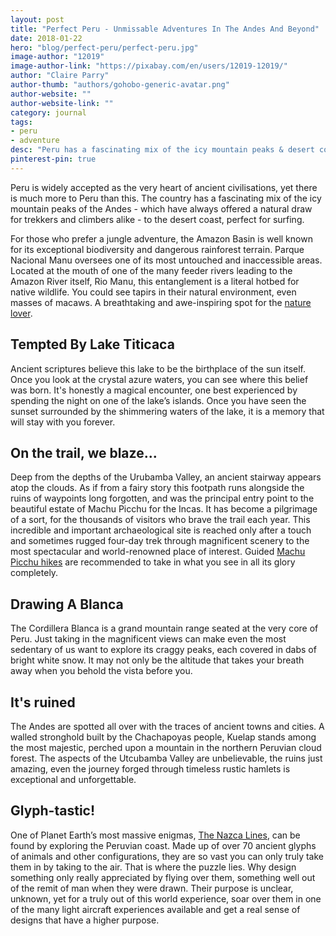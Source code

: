 ```yaml
---
layout: post
title: "Perfect Peru - Unmissable Adventures In The Andes And Beyond"
date: 2018-01-22
hero: "blog/perfect-peru/perfect-peru.jpg"
image-author: "12019"
image-author-link: "https://pixabay.com/en/users/12019-12019/"
author: "Claire Parry"
author-thumb: "authors/gohobo-generic-avatar.png"
author-website: ""
author-website-link: ""
category: journal
tags: 
- peru
- adventure
desc: "Peru has a fascinating mix of the icy mountain peaks & desert coastline. A perfect combo for trekkers, climbers, surfers and adventurers of all kinds." 
pinterest-pin: true
---
```


Peru is widely accepted as the very heart of ancient civilisations, yet there is much more to Peru than this. The country has a fascinating mix of the icy mountain peaks of the Andes - which have always offered a natural draw for trekkers and climbers alike - to the desert coast, perfect for surfing. 
 
For those who prefer a jungle adventure, the Amazon Basin is well known for its exceptional biodiversity and dangerous rainforest terrain. Parque Nacional Manu oversees one of its most untouched and inaccessible areas. Located at the mouth of one of the many feeder rivers leading to the Amazon River itself, Rio Manu, this entanglement is a literal hotbed for native wildlife. You could see tapirs in their natural environment, even masses of macaws. A breathtaking and awe-inspiring spot for the [nature lover](https://gohobo.co/journal/health-benefits-of-connecting-with-nature/ "GoHobo.co - Health Benefits of Connecting with Nature").


## Tempted By Lake Titicaca

Ancient scriptures believe this lake to be the birthplace of the sun itself. Once you look at the crystal azure waters, you can see where this belief was born. It's honestly a magical encounter, one best experienced by spending the night on one of the lake’s islands. Once you have seen the sunset surrounded by the shimmering waters of the lake, it is a memory that will stay with you forever.


## On the trail, we blaze...

Deep from the depths of the Urubamba Valley, an ancient stairway appears atop the clouds. As if from a fairy story this footpath runs alongside the ruins of waypoints long forgotten, and was the principal entry point to the beautiful estate of Machu Picchu for the Incas. It has become a pilgrimage of a sort, for the thousands of visitors who brave the trail each year. This incredible and important archaeological site is reached only after a touch and sometimes rugged four-day trek through magnificent scenery to the most spectacular and world-renowned place of interest. Guided [Machu Picchu hikes](http://ikreatepassions.com/2017/11/10/the-ultimate-checklist-to-get-more-from-your-first-hiking-holiday/ "I Kreate Passions.com") are recommended to take in what you see in all its glory completely.


## Drawing A Blanca

The Cordillera Blanca is a grand mountain range seated at the very core of Peru. Just taking in the magnificent views can make even the most sedentary of us want to explore its craggy peaks, each covered in dabs of bright white snow. It may not only be the altitude that takes your breath away when you behold the vista before you.


## It's ruined

The Andes are spotted all over with the traces of ancient towns and cities. A walled stronghold built by the Chachapoyas people, Kuelap stands among the most majestic, perched upon a mountain in the northern Peruvian cloud forest. The aspects of the Utcubamba Valley are unbelievable, the ruins just amazing, even the journey forged through timeless rustic hamlets is exceptional and unforgettable.


## Glyph-tastic!

One of Planet Earth’s most massive enigmas, [The Nazca Lines](https://www.nationalgeographic.com/archaeology-and-history/archaeology/nasca-lines/ "National Geographic - Nasca Lines"), can be found by exploring the Peruvian coast.  Made up of over 70 ancient glyphs of animals and other configurations, they are so vast you can only truly take them in by taking to the air. That is where the puzzle lies. Why design something only really appreciated by flying over them, something well out of the remit of man when they were drawn. Their purpose is unclear, unknown, yet for a truly out of this world experience, soar over them in one of the many light aircraft experiences available and get a real sense of designs that have a higher purpose. 